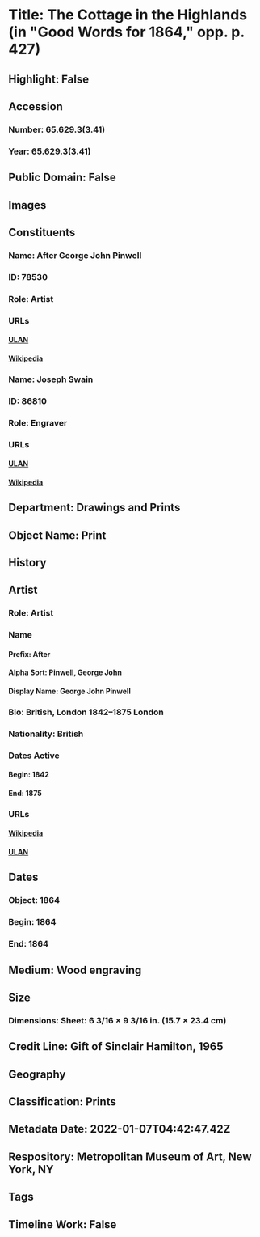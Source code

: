 # Title: The Cottage in the Highlands (in "Good Words for 1864," opp. p. 427)
## Highlight: False
## Accession
### Number: 65.629.3(3.41)
### Year: 65.629.3(3.41)
## Public Domain: False
## Images
## Constituents
### Name: After George John Pinwell
### ID: 78530
### Role: Artist
### URLs
#### [ULAN](http://vocab.getty.edu/page/ulan/500023701)
#### [Wikipedia](https://www.wikidata.org/wiki/Q5541114)
### Name: Joseph Swain
### ID: 86810
### Role: Engraver
### URLs
#### [ULAN](http://vocab.getty.edu/page/ulan/500068399)
#### [Wikipedia](https://www.wikidata.org/wiki/Q16856885)
## Department: Drawings and Prints
## Object Name: Print
## History
## Artist
### Role: Artist
### Name
#### Prefix: After
#### Alpha Sort: Pinwell, George John
#### Display Name: George John Pinwell
### Bio: British, London 1842–1875 London
### Nationality: British
### Dates Active
#### Begin: 1842
#### End: 1875
### URLs
#### [Wikipedia](https://www.wikidata.org/wiki/Q5541114)
#### [ULAN](http://vocab.getty.edu/page/ulan/500023701)
## Dates
### Object: 1864
### Begin: 1864
### End: 1864
## Medium: Wood engraving
## Size
### Dimensions: Sheet: 6 3/16 × 9 3/16 in. (15.7 × 23.4 cm)
## Credit Line: Gift of Sinclair Hamilton, 1965
## Geography
## Classification: Prints
## Metadata Date: 2022-01-07T04:42:47.42Z
## Respository: Metropolitan Museum of Art, New York, NY
## Tags
## Timeline Work: False